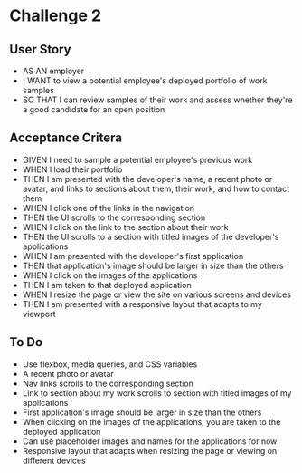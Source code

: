 # Challenge 2

## User Story

* AS AN employer
* I WANT to view a potential employee's deployed portfolio of work samples
* SO THAT I can review samples of their work and assess whether they're a good candidate for an open position

## Acceptance Critera

* GIVEN I need to sample a potential employee's previous work
* WHEN I load their portfolio
* THEN I am presented with the developer's name, a recent photo or avatar, and links to sections about them, their work, and how to contact them
* WHEN I click one of the links in the navigation
* THEN the UI scrolls to the corresponding section
* WHEN I click on the link to the section about their work
* THEN the UI scrolls to a section with titled images of the developer's applications
* WHEN I am presented with the developer's first application
* THEN that application's image should be larger in size than the others
* WHEN I click on the images of the applications
* THEN I am taken to that deployed application
* WHEN I resize the page or view the site on various screens and devices
* THEN I am presented with a responsive layout that adapts to my viewport

## To Do

* Use flexbox, media queries, and CSS variables
* A recent photo or avatar
* Nav links scrolls to the corresponding section 
* Link to section about my work scrolls to section with titled images of my applications
* First application's image should be larger in size than the others
* When clicking on the images of the applications, you are taken to the deployed application
* Can use placeholder images and names for the applications for now 
* Responsive layout that adapts when resizing the page or viewing on different devices 